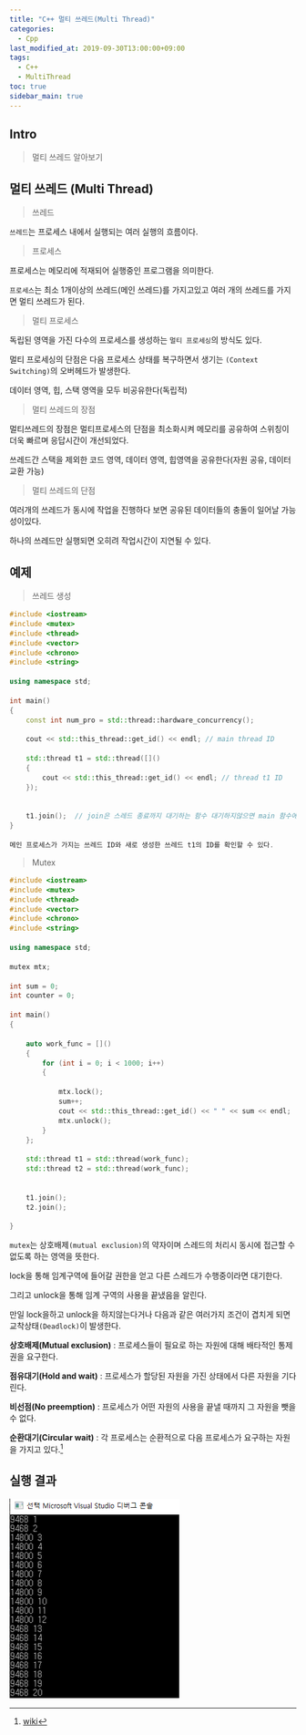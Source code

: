 ```yaml
---
title: "C++ 멀티 쓰레드(Multi Thread)"
categories: 
  - Cpp
last_modified_at: 2019-09-30T13:00:00+09:00
tags: 
  - C++
  - MultiThread
toc: true
sidebar_main: true
---
```


## Intro

> 멀티 쓰레드 알아보기


## 멀티 쓰레드 (Multi Thread)

> 쓰레드 

`쓰레드`는 프로세스 내에서 실행되는 여러 실행의 흐름이다.

> 프로세스

프로세스는 메모리에 적재되어 실행중인 프로그램을 의미한다.

`프로세스`는 최소 1개이상의 쓰레드(메인 쓰레드)를 가지고있고 여러 개의 쓰레드를 가지면 멀티 쓰레드가 된다.

> 멀티 프로세스

독립된 영역을 가진 다수의 프로세스를 생성하는 `멀티 프로세싱`의 방식도 있다. 

멀티 프로세싱의 단점은 다음 프로세스 상태를 복구하면서 생기는 `(Context Switching)`의 오버헤드가 발생한다.

데이터 영역, 힙, 스택 영역을 모두 비공유한다(독립적)

> 멀티 쓰레드의 장점

멀티쓰레드의 장점은 멀티프로세스의 단점을 최소화시켜 메모리를 공유하여 스위칭이 더욱 빠르며 응답시간이 개선되었다. 

쓰레드간 스택을 제외한 코드 영역, 데이터 영역, 힙영역을 공유한다(자원 공유, 데이터 교환 가능)

> 멀티 쓰레드의 단점

여러개의 쓰레드가 동시에 작업을 진행하다 보면 공유된 데이터들의 충돌이 일어날 가능성이있다.

하나의 쓰레드만 실행되면 오히려 작업시간이 지연될 수 있다.


## 예제

> 쓰레드 생성

```cpp
#include <iostream>
#include <mutex> 
#include <thread>
#include <vector>
#include <chrono>
#include <string>

using namespace std;

int main()
{
	const int num_pro = std::thread::hardware_concurrency();

	cout << std::this_thread::get_id() << endl; // main thread ID

	std::thread t1 = std::thread([]()
	{
		cout << std::this_thread::get_id() << endl; // thread t1 ID
	});

	
	t1.join();  // join은 스레드 종료까지 대기하는 함수 대기하지않으면 main 함수에의해 종료된다.
}

메인 프로세스가 가지는 쓰레드 ID와 새로 생성한 쓰레드 t1의 ID를 확인할 수 있다.
```    
    
> Mutex
    
    
```cpp
#include <iostream>
#include <mutex> 
#include <thread>
#include <vector>
#include <chrono>
#include <string>

using namespace std;

mutex mtx;

int sum = 0;
int counter = 0;

int main()
{

	auto work_func = []()
	{
		for (int i = 0; i < 1000; i++)
		{
			
			mtx.lock();
			sum++;
			cout << std::this_thread::get_id() << " " << sum << endl;
			mtx.unlock();
		}
	};

	std::thread t1 = std::thread(work_func);
	std::thread t2 = std::thread(work_func);

	
	t1.join();
	t2.join();

}
```

`mutex`는 상호배제`(mutual exclusion)`의 약자이며 스레드의 처리시 동시에 접근할 수 없도록 하는 영역을 뜻한다.

lock을 통해 임계구역에 들어갈 권한을 얻고 다른 스레드가 수행중이라면 대기한다. 

그리고 unlock을 통해 임계 구역의 사용을 끝냈음을 알린다. 

만일 lock을하고 unlock을 하지않는다거나 다음과 같은 여러가지 조건이 겹치게 되면 교착상태`(Deadlock)`이 발생한다. 


**상호배제(Mutual exclusion)** : 프로세스들이 필요로 하는 자원에 대해 배타적인 통제권을 요구한다.

**점유대기(Hold and wait)** : 프로세스가 할당된 자원을 가진 상태에서 다른 자원을 기다린다.

**비선점(No preemption)** : 프로세스가 어떤 자원의 사용을 끝낼 때까지 그 자원을 뺏을 수 없다.

**순환대기(Circular wait)** : 각 프로세스는 순환적으로 다음 프로세스가 요구하는 자원을 가지고 있다.[^1]




## 실행 결과

[^1]:[wiki](http://bitly.kr/8BKF4tW)

![1](https://github.com/lesslate/lesslate.github.io/blob/master/assets/img/mutex.png?raw=true)





